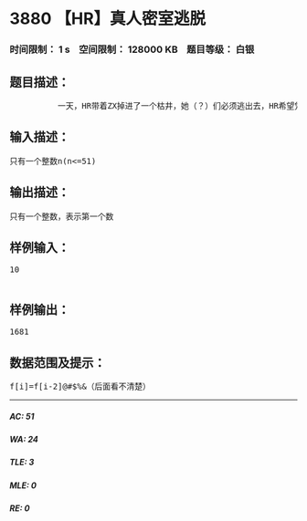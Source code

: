 # 3880 【HR】真人密室逃脱   
### 时间限制： 1 s&nbsp;&nbsp;&nbsp;&nbsp;空间限制： 128000 KB&nbsp;&nbsp;&nbsp;&nbsp;题目等级： 白银  
## 题目描述：  

<pre>
          一天，HR带着ZX掉进了一个枯井，她（？）们必须逃出去，HR希望凭着这个机会让ZX知道他是个聪明而且勇♂敢的男♂人。          但是她（？）们遇到了难题，最后逃出去的门上印着一排数字：0,1,3,8,20,49,119,288.左边有一段式子，但岁月在上面留下了痕迹，一些字迹已经泛黄，式子是：f[i]=f[i-2]@#￥%&（后面看不清楚）。在这排数字的下面有一个问题，问第n个数是什么，你能帮HR证明自己是个聪明而又勇♂敢的男♂人吗？
</pre>
  
  
## 输入描述：  

<pre>
只有一个整数n(n<=51)
</pre>
  
  
## 输出描述：  

<pre>
只有一个整数，表示第一个数
</pre>
  
  
## 样例输入：  

<pre>
10  

</pre>
  
  
## 样例输出：  

<pre>
1681
</pre>
  
  
## 数据范围及提示：  

<pre>
f[i]=f[i-2]@#$%&（后面看不清楚）
</pre>
  
  
***  

##### AC: 51  
##### WA: 24  
##### TLE: 3  
##### MLE: 0  
##### RE: 0  
